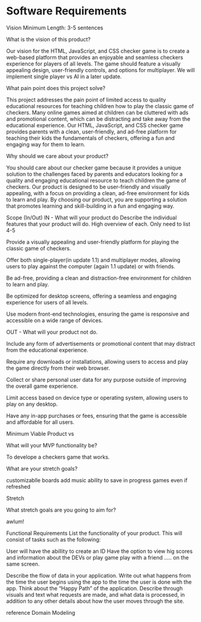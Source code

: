 # Software Requirements
Vision
Minimum Length: 3-5 sentences

What is the vision of this product?

Our vision for the HTML, JavaScript, and CSS checker game is to create a web-based platform that provides an enjoyable and seamless checkers experience for players of all levels. The game should feature a visually appealing design, user-friendly controls, and options for  multiplayer. We will implement single player vs AI  in a later update.

What pain point does this project solve?

This project addresses the pain point of limited access to quality educational resources for teaching children how to play the classic game of checkers. Many online games aimed at children can be cluttered with ads and promotional content, which can be distracting and take away from the educational experience. Our HTML, JavaScript, and CSS checker game provides parents with a clean, user-friendly, and ad-free platform for teaching their kids the fundamentals of checkers, offering a fun and engaging way for them to learn.

Why should we care about your product?

You should care about our checker game because it provides a unique solution to the challenges faced by parents and educators looking for a quality and engaging educational resource to teach children the game of checkers. Our product is designed to be user-friendly and visually appealing, with a focus on providing a clean, ad-free environment for kids to learn and play. By choosing our product, you are supporting a solution that promotes learning and skill-building in a fun and engaging way.

Scope (In/Out)
IN - What will your product do
Describe the individual features that your product will do.
High overview of each. Only need to list 4-5

Provide a visually appealing and user-friendly platform for playing the classic game of checkers.

Offer both single-player(in update 1.1)  and multiplayer modes, allowing users to play against the computer (again 1.1 update) or with friends.

Be ad-free, providing a clean and distraction-free environment for children to learn and play.

Be optimized for desktop screens, offering a seamless and engaging experience for users of all levels.

Use modern front-end technologies, ensuring the game is responsive and accessible on a wide range of devices.

OUT - What will your product not do.

Include any form of advertisements or promotional content that may distract from the educational experience.

Require any downloads or installations, allowing users to access and play the game directly from their web browser.

Collect or share personal user data for any purpose outside of improving the overall game experience.

Limit access based on device type or operating system, allowing users to play on any desktop.

Have any in-app purchases or fees, ensuring that the game is accessible and affordable for all users.

Minimum Viable Product vs

What will your MVP functionality be?

To develope a checkers game that works.

What are your stretch goals?

customizablle boards
add music 
ability to save in progress games even if refreshed 

Stretch

What stretch goals are you going to aim for?

awlum!

Functional Requirements
List the functionality of your product. This will consist of tasks such as the following:

User will have the abillity to create an ID 
Have the option to view hig scores and information about the DEVs or play game 
play with a friend ..... on the same screen.

Describe the flow of data in your application. Write out what happens from the time the user begins using the app to the time the user is done with the app. Think about the “Happy Path” of the application. Describe through visuals and text what requests are made, and what data is processed, in addition to any other details about how the user moves through the site.

reference Domain Modeling 
